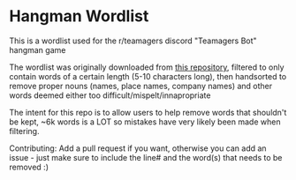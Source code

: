 # Hangman Wordlist

This is a wordlist used for the r/teamagers discord "Teamagers Bot" hangman game

The wordlist was originally downloaded from [this repository](https://github.com/first20hours/google-10000-english/blob/master/google-10000-english-usa-no-swears.txt), filtered to only contain words of a certain length (5-10 characters long), then handsorted to remove proper nouns (names, place names, company names) and other words deemed either too difficult/mispelt/innapropriate

The intent for this repo is to allow users to help remove words that shouldn't be kept, ~6k words is a LOT so mistakes have very likely been made when filtering.

Contributing: Add a pull request if you want, otherwise you can add an issue - just make sure to include the line# and the word(s) that needs to be removed :)
